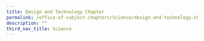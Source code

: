 ```yaml
---
title: Design and Technology Chapter
permalink: /office-of-subject-chapters/Science/design-and-technology-chapter/
description: ""
third_nav_title: Science
---
```

